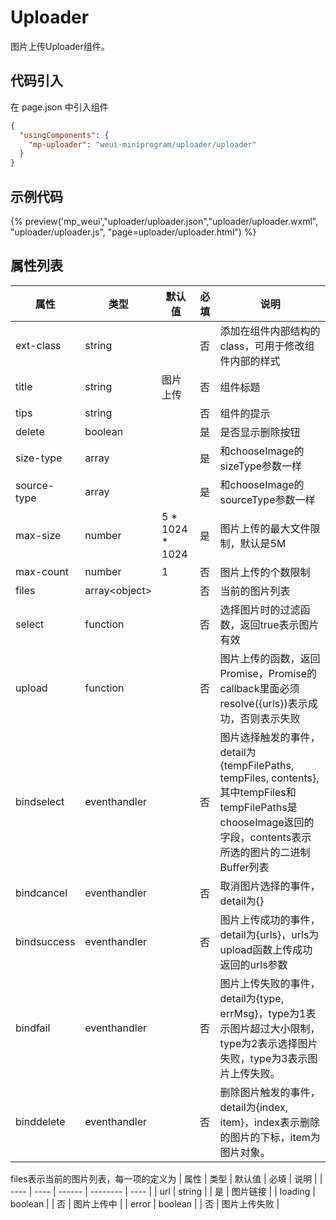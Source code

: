 # Uploader
图片上传Uploader组件。

## 代码引入
在 page.json 中引入组件
```json
{
  "usingComponents": {
    "mp-uploader": "weui-miniprogram/uploader/uploader"
  }
}
```

## 示例代码

{% preview('mp_weui',"uploader/uploader.json","uploader/uploader.wxml", "uploader/uploader.js", "page=uploader/uploader.html") %}

## 属性列表
| 属性 | 类型 | 默认值 | 必填 | 说明 |
| ---- | ---- | ------ | -------- | ---- |
| ext-class | string |  | 否 | 添加在组件内部结构的class，可用于修改组件内部的样式 |
| title | string | 图片上传 | 否 | 组件标题 |
| tips | string | | 否 | 组件的提示 |
| delete | boolean | | 是 | 是否显示删除按钮 |
| size-type | array |  | 是 | 和chooseImage的sizeType参数一样 |
| source-type | array |  | 是 | 和chooseImage的sourceType参数一样 |
| max-size | number | 5 * 1024 * 1024 | 是 | 图片上传的最大文件限制，默认是5M |
| max-count | number | 1 | 否 | 图片上传的个数限制 |
| files | array\<object\> |  | 否 | 当前的图片列表 |
| select | function |  | 否 | 选择图片时的过滤函数，返回true表示图片有效 |
| upload | function |  | 否 | 图片上传的函数，返回Promise，Promise的callback里面必须resolve({urls})表示成功，否则表示失败 |
| bindselect | eventhandler |  | 否 | 图片选择触发的事件，detail为{tempFilePaths, tempFiles, contents},其中tempFiles和tempFilePaths是chooseImage返回的字段，contents表示所选的图片的二进制Buffer列表 |
| bindcancel | eventhandler |  | 否 | 取消图片选择的事件，detail为{} |
| bindsuccess | eventhandler |  | 否 | 图片上传成功的事件，detail为{urls}，urls为upload函数上传成功返回的urls参数 |
| bindfail | eventhandler |  | 否 | 图片上传失败的事件，detail为{type, errMsg}，type为1表示图片超过大小限制，type为2表示选择图片失败，type为3表示图片上传失败。 |
| binddelete | eventhandler |  | 否 | 删除图片触发的事件，detail为{index, item}，index表示删除的图片的下标，item为图片对象。 |

files表示当前的图片列表，每一项的定义为
| 属性 | 类型 | 默认值 | 必填 | 说明 |
| ---- | ---- | ------ | -------- | ---- |
| url | string |  | 是 | 图片链接 |
| loading | boolean |  | 否 | 图片上传中 |
| error | boolean |  | 否 | 图片上传失败 |
